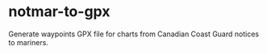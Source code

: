 # notmar-to-gpx
Generate waypoints GPX file for charts from Canadian Coast Guard notices to mariners.
